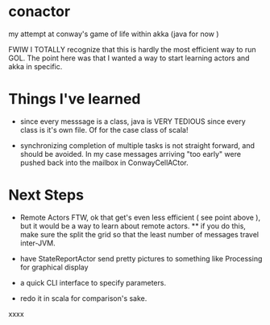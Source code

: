 conactor
========

my attempt at conway's game of life within akka (java for now )

FWIW I TOTALLY recognize that this is hardly the most efficient way to run GOL.  The point here was that I wanted a way to start learning actors and akka in specific.

Things I've learned
========================
* since every messsage is a class, java is VERY TEDIOUS since every class is it's own file.  Of for the case class of scala!

* synchronizing completion of multiple tasks is not straight forward, and should be avoided.  In my case messages arriving "too early" were pushed back into the mailbox in ConwayCellACtor.


Next Steps
========================

* Remote Actors FTW,  ok that get's even less efficient ( see point above ), but it would be a way to learn about remote actors.
** if you do this, make sure the split the grid so that the least number of messages travel inter-JVM.

* have StateReportActor send pretty pictures to something like Processing for graphical display

* a quick CLI interface to specify parameters.

* redo it in scala for comparison's sake.

xxxx

